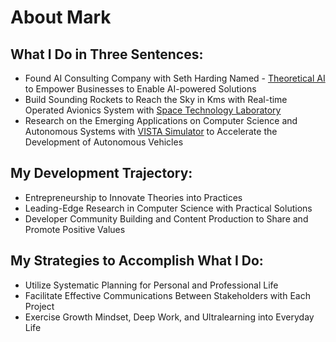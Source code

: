 # About Mark

## What I Do in Three Sentences:
- Found AI Consulting Company with Seth Harding Named - [Theoretical AI](https://github.com/theoretical-ai) to Empower Businesses to Enable AI-powered Solutions
- Build Sounding Rockets to Reach the Sky in Kms with Real-time Operated Avionics System with [Space Technology Laboratory](https://github.com/TKU-STL)
- Research on the Emerging Applications on Computer Science and Autonomous Systems with [VISTA Simulator](https://github.com/vista-simulator/vista) to Accelerate the Development of Autonomous Vehicles

## My Development Trajectory:
- Entrepreneurship to Innovate Theories into Practices
- Leading-Edge Research in Computer Science with Practical Solutions
- Developer Community Building and Content Production to Share and Promote Positive Values

## My Strategies to Accomplish What I Do:
- Utilize Systematic Planning for Personal and Professional Life
- Facilitate Effective Communications Between Stakeholders with Each Project
- Exercise Growth Mindset, Deep Work, and Ultralearning into Everyday Life
